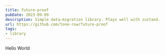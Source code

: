 ```yaml
---
title: future-proof
pubDate: 2023-09-09
description: Simple data-migration library. Plays well with zustand.
url: https://github.com/tone-row/future-proof
tags:
- library
---
```

Hello World